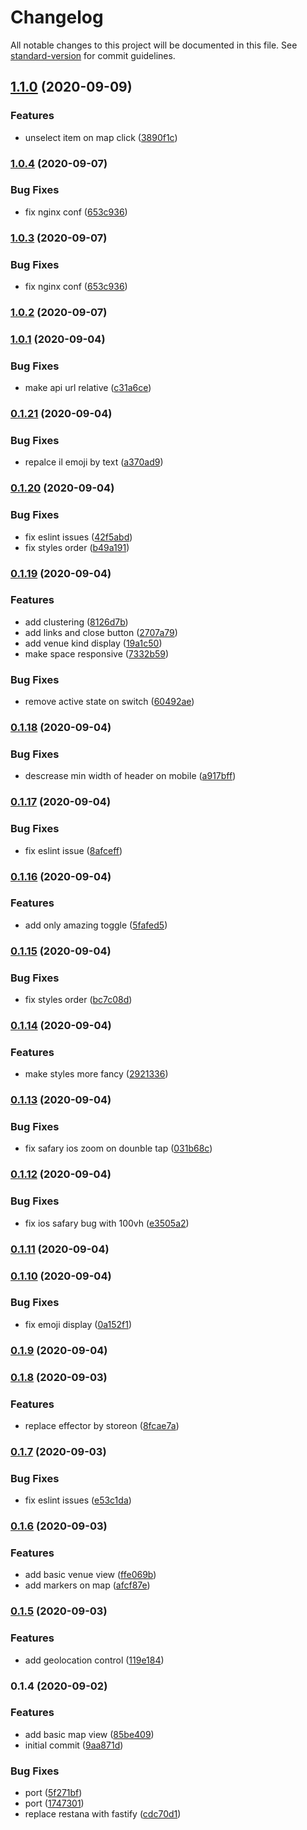 # Changelog

All notable changes to this project will be documented in this file. See [standard-version](https://github.com/conventional-changelog/standard-version) for commit guidelines.

## [1.1.0](https://github.com/trip-a-trip/web-client-map/compare/v1.0.4...v1.1.0) (2020-09-09)

### Features

- unselect item on map click ([3890f1c](https://github.com/trip-a-trip/web-client-map/commit/3890f1c4532b11a69f430e285cc54929500f97a6))

### [1.0.4](https://github.com/trip-a-trip/web-client-map/compare/v1.0.2...v1.0.4) (2020-09-07)

### Bug Fixes

- fix nginx conf ([653c936](https://github.com/trip-a-trip/web-client-map/commit/653c936701c08d254c2c9e2c28ba46a9bc9707bf))

### [1.0.3](https://github.com/trip-a-trip/web-client-map/compare/v1.0.2...v1.0.3) (2020-09-07)

### Bug Fixes

- fix nginx conf ([653c936](https://github.com/trip-a-trip/web-client-map/commit/653c936701c08d254c2c9e2c28ba46a9bc9707bf))

### [1.0.2](https://github.com/trip-a-trip/web-client-map/compare/v1.0.1...v1.0.2) (2020-09-07)

### [1.0.1](https://github.com/trip-a-trip/web-client-map/compare/v0.1.21...v1.0.1) (2020-09-04)

### Bug Fixes

- make api url relative ([c31a6ce](https://github.com/trip-a-trip/web-client-map/commit/c31a6ce49ff958f3235bd1c49b163861809707a1))

### [0.1.21](https://github.com/trip-a-trip/web-client-map/compare/v0.1.20...v0.1.21) (2020-09-04)

### Bug Fixes

- repalce il emoji by text ([a370ad9](https://github.com/trip-a-trip/web-client-map/commit/a370ad95f0e133394821d54f4fcaeabf2f0b0257))

### [0.1.20](https://github.com/trip-a-trip/web-client-map/compare/v0.1.19...v0.1.20) (2020-09-04)

### Bug Fixes

- fix eslint issues ([42f5abd](https://github.com/trip-a-trip/web-client-map/commit/42f5abd73621e55f0f5da5f38ca9237c024e8f8e))
- fix styles order ([b49a191](https://github.com/trip-a-trip/web-client-map/commit/b49a191dc51f2a70a91bdee878780e50e69b2119))

### [0.1.19](https://github.com/trip-a-trip/web-client-map/compare/v0.1.18...v0.1.19) (2020-09-04)

### Features

- add clustering ([8126d7b](https://github.com/trip-a-trip/web-client-map/commit/8126d7b596deec809104dc1e8f724e8d5e122528))
- add links and close button ([2707a79](https://github.com/trip-a-trip/web-client-map/commit/2707a79544fd3a547616767a9369cf3f5aa20e80))
- add venue kind display ([19a1c50](https://github.com/trip-a-trip/web-client-map/commit/19a1c507a496fd3804673fa7478edd2bd5f400d7))
- make space responsive ([7332b59](https://github.com/trip-a-trip/web-client-map/commit/7332b59b5efec966cd18290fc9d8cede2a76799b))

### Bug Fixes

- remove active state on switch ([60492ae](https://github.com/trip-a-trip/web-client-map/commit/60492ae6af8b97f070feaf6e013e2453ee113ebc))

### [0.1.18](https://github.com/trip-a-trip/web-client-map/compare/v0.1.17...v0.1.18) (2020-09-04)

### Bug Fixes

- descrease min width of header on mobile ([a917bff](https://github.com/trip-a-trip/web-client-map/commit/a917bff3ce1c027730f226c27a9ce0dda87f269a))

### [0.1.17](https://github.com/trip-a-trip/web-client-map/compare/v0.1.16...v0.1.17) (2020-09-04)

### Bug Fixes

- fix eslint issue ([8afceff](https://github.com/trip-a-trip/web-client-map/commit/8afceff1d89c9fb3cc0c8b625b4f48e67daada50))

### [0.1.16](https://github.com/trip-a-trip/web-client-map/compare/v0.1.15...v0.1.16) (2020-09-04)

### Features

- add only amazing toggle ([5fafed5](https://github.com/trip-a-trip/web-client-map/commit/5fafed57b20b6901a4da937f2eecffb48404aa4a))

### [0.1.15](https://github.com/trip-a-trip/web-client-map/compare/v0.1.14...v0.1.15) (2020-09-04)

### Bug Fixes

- fix styles order ([bc7c08d](https://github.com/trip-a-trip/web-client-map/commit/bc7c08d2bf096bbb262e33393abdbfccbea7d4c8))

### [0.1.14](https://github.com/trip-a-trip/web-client-map/compare/v0.1.13...v0.1.14) (2020-09-04)

### Features

- make styles more fancy ([2921336](https://github.com/trip-a-trip/web-client-map/commit/2921336548b2a4af750f54c119bf82f2d2b071d7))

### [0.1.13](https://github.com/trip-a-trip/web-client-map/compare/v0.1.12...v0.1.13) (2020-09-04)

### Bug Fixes

- fix safary ios zoom on dounble tap ([031b68c](https://github.com/trip-a-trip/web-client-map/commit/031b68cac6bf2acb182eb183a8588dc5deae1492))

### [0.1.12](https://github.com/trip-a-trip/web-client-map/compare/v0.1.11...v0.1.12) (2020-09-04)

### Bug Fixes

- fix ios safary bug with 100vh ([e3505a2](https://github.com/trip-a-trip/web-client-map/commit/e3505a2566f41690e825c97b1cdd3621622e4671))

### [0.1.11](https://github.com/trip-a-trip/web-client-map/compare/v0.1.10...v0.1.11) (2020-09-04)

### [0.1.10](https://github.com/trip-a-trip/web-client-map/compare/v0.1.9...v0.1.10) (2020-09-04)

### Bug Fixes

- fix emoji display ([0a152f1](https://github.com/trip-a-trip/web-client-map/commit/0a152f15b5195a40289756ac9a5ed7b701f8e0d2))

### [0.1.9](https://github.com/trip-a-trip/web-client-map/compare/v0.1.8...v0.1.9) (2020-09-04)

### [0.1.8](https://github.com/trip-a-trip/web-client-map/compare/v0.1.7...v0.1.8) (2020-09-03)

### Features

- replace effector by storeon ([8fcae7a](https://github.com/trip-a-trip/web-client-map/commit/8fcae7a09cd382ec62957389df2d304c255874e7))

### [0.1.7](https://github.com/trip-a-trip/web-client-map/compare/v0.1.6...v0.1.7) (2020-09-03)

### Bug Fixes

- fix eslint issues ([e53c1da](https://github.com/trip-a-trip/web-client-map/commit/e53c1da438623fd8c723bcab681c962ed26332c8))

### [0.1.6](https://github.com/trip-a-trip/web-client-map/compare/v0.1.5...v0.1.6) (2020-09-03)

### Features

- add basic venue view ([ffe069b](https://github.com/trip-a-trip/web-client-map/commit/ffe069be2249dcc1d673c9bda883ed97973851d2))
- add markers on map ([afcf87e](https://github.com/trip-a-trip/web-client-map/commit/afcf87ee4cdd499ea6c6ff47b3207b87f1c6d067))

### [0.1.5](https://github.com/trip-a-trip/web-client-map/compare/v0.1.4...v0.1.5) (2020-09-03)

### Features

- add geolocation control ([119e184](https://github.com/trip-a-trip/web-client-map/commit/119e18482e4ffbc17d0012c8d7a1b347a43a95f8))

### 0.1.4 (2020-09-02)

### Features

- add basic map view ([85be409](https://github.com/trip-a-trip/web-client-map/commit/85be4097cd2857b8262413150835593f4e69b6f1))
- initial commit ([9aa871d](https://github.com/trip-a-trip/web-client-map/commit/9aa871d6017945816e527d7fcbe8dc5757b9788d))

### Bug Fixes

- port ([5f271bf](https://github.com/trip-a-trip/web-client-map/commit/5f271bf1159cbd019ea92be1f966b22337570fa5))
- port ([1747301](https://github.com/trip-a-trip/web-client-map/commit/1747301f6204fdeb8e6af1b4515b4e9f2a145584))
- replace restana with fastify ([cdc70d1](https://github.com/trip-a-trip/web-client-map/commit/cdc70d19e6bd44d2589df34a8d2957336f9be4fd))
